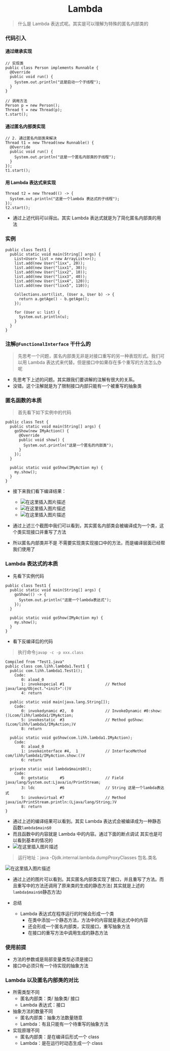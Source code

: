 <h1 align="center">Lambda</h1>

> 什么是 Lambda 表达式呢。其实是可以理解为特殊的匿名内部类的

### 代码引入

#### 通过继承实现

```shell
// 实现类
public class Person implements Runnable {
  @Override
  public void run() {
    System.out.println("这是启动一个子线程");
  }
}

// 调用方法
Person p = new Person();
Thread t = new Thread(p);
t.start();
```

#### 通过匿名内部类实现

```shell
// 2. 通过匿名内部类来解决
Thread t1 = new Thread(new Runnable() {
  @Override
  public void run() {
    System.out.println("这是一个匿名内部类的子线程");
  }
});
t1.start();
```

#### 用 Lambda 表达式来实现

```shell
Thread t2 = new Thread(() -> {
  System.out.println("这是一个lambda 表达式的子线程");
});
t2.start();
```

- 通过上述代码可以得出。其实 Lambda 表达式就是为了简化匿名内部类的用法

### 实例

```shell
public class Test1 {
  public static void main(String[] args) {
    List<User> list = new ArrayList<>();
    list.add(new User("lixx", 20));
    list.add(new User("lixx1", 30));
    list.add(new User("lixx2", 10));
    list.add(new User("lixx3", 40));
    list.add(new User("lixx4", 120));
    list.add(new User("lixx5", 110));

    Collections.sort(list, (User a, User b) -> {
      return a.getAge() - b.getAge();
    });

    for (User u: list) {
      System.out.println(u);
    }
  }
}
```

### 注解`@FunctionalInterface` 干什么的

> 先思考一个问题，匿名内部类无非是对接口重写的另一种表现形式。我们可以用 Lambda 表达式来代替。但是接口中如果存在多个重写的方法怎么办呢

- 先思考下上述的问题。其实跟我们要讲解的注解有很大的关系。
- 没错。这个注解就是为了限制接口内部只能有一个被重写的抽象类

### 匿名函数的本质

> 首先看下如下实例中的代码

```shell
public class Test {
  public static void main(String[] args) {
    goShow(new IMyAction() {
      @Override
      public void show() {
        System.out.println("这是一个匿名的内部类");
      }
    });
  }

  public static void goShow(IMyAction my) {
    my.show();
  }
}
```

- 接下来我们看下编译结果：

  - ![在这里插入图片描述](https://img-blog.csdnimg.cn/84e1cc08936c4281ac22c716a85a2ea3.png)
  - ![在这里插入图片描述](https://img-blog.csdnimg.cn/58a8d86b46d642d39619eabb5d9606f0.png)
  - ![在这里插入图片描述](https://img-blog.csdnimg.cn/8d37d98d10a04e0fb2dc0dabd4f5026d.png)

- 通过上述三个截图中我们可以看到，其实匿名内部类会被编译成为一个类，这个类实现接口并重写了方法
- 所以匿名内部类并不是 不需要实现类实现接口中的方法，而是编译层面已经帮我们使用了

### Lambda 表达式的本质

- 先看下实例代码

```shell
public class Test1 {
  public static void main(String[] args) {
    goShow(() -> {
      System.out.println("这是一个lambda表达式");
    });
  }

  public static void goShow(IMyAction my) {
    my.show();
  }
}
```

- 看下反编译后的代码

> 执行命令`javap -c -p xxx.class`

```shell
Compiled from "Test1.java"
public class com.lihh.lambda1.Test1 {
  public com.lihh.lambda1.Test1();
    Code:
       0: aload_0
       1: invokespecial #1                  // Method java/lang/Object."<init>":()V
       4: return

  public static void main(java.lang.String[]);
    Code:
       0: invokedynamic #2,  0              // InvokeDynamic #0:show:()Lcom/lihh/lambda1/IMyAction;
       5: invokestatic  #3                  // Method goShow:(Lcom/lihh/lambda1/IMyAction;)V
       8: return

  public static void goShow(com.lihh.lambda1.IMyAction);
    Code:
       0: aload_0
       1: invokeinterface #4,  1            // InterfaceMethod com/lihh/lambda1/IMyAction.show:()V
       6: return

  private static void lambda$main$0();
    Code:
       0: getstatic     #5                  // Field java/lang/System.out:Ljava/io/PrintStream;
       3: ldc           #6                  // String 这是一个lambda表达式
       5: invokevirtual #7                  // Method java/io/PrintStream.println:(Ljava/lang/String;)V
       8: return
}
```

- 通过上述的编译结果可以看到。其实 Lambda 表达式会被编译成为一种静态函数`lambda$main$0`
- 而且函数中的内容就是 Lambda 中的内容。通过下面的断点调试 其实也是可以看到基本的情况的
- ![在这里插入图片描述](https://img-blog.csdnimg.cn/961f97e25b8a427ba87c3f01e73c8624.png)

> 运行地址：java -Djdk.internal.lambda.dumpProxyClasses 包名.类名

![在这里插入图片描述](https://img-blog.csdnimg.cn/c6d892f3c2f14695968a5cff9d206db5.png)

- 通过上述的图片可以看到。其实匿名内部类实现了接口，并且重写了方法。而且重写中的方法还调用了原来类的生成的静态方法(
  其实就是上述的`lambda$main$0`静态方法)

- 总结
  - Lambda 表达式在程序运行的时候会形成一个类
    - 在类中添加一个静态方法，方法中的内容就是表达式中的内容
    - 还会形成一个匿名内部类，实现接口，重写抽象方法
    - 在接口的重写方法中调用生成的静态方法

### 使用前提

- 方法的参数或是局部变量类型必须是接口
- 接口中必须只有一个待实现的抽象方法

### Lambda 以及匿名内部类的对比

- 所需类型不同
  - 匿名内部类：类/ 抽象类/ 接口
  - Lambda 表达式：接口
- 抽象方法的数量不同
  - 匿名内部类：抽象方法数量随意
  - Lambda：有且只能有一个待重写的抽象方法
- 实现原理不同
  - 匿名内部类：是在编译后形式一个 class
  - Lambda：是在运行时动态生成一个 class
